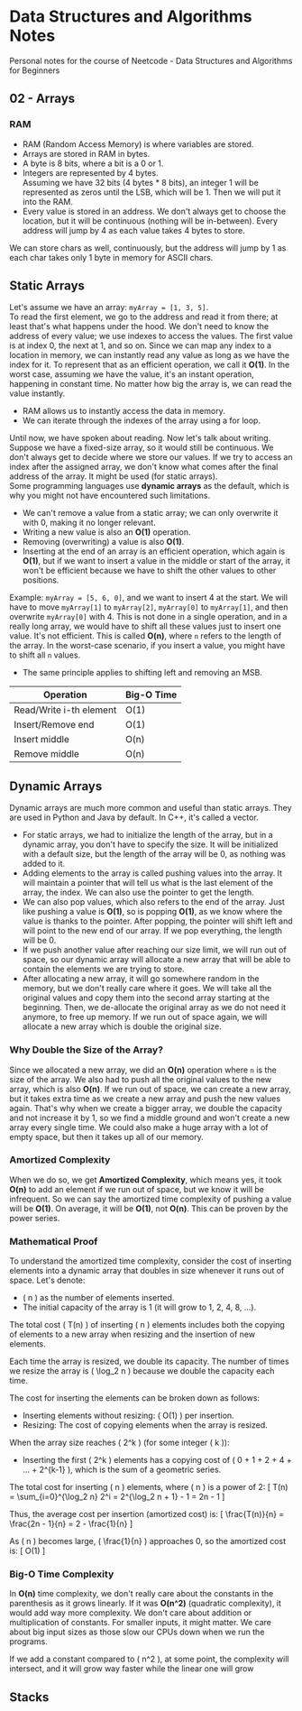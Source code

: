 # Data Structures and Algorithms Notes

Personal notes for the course of Neetcode - Data Structures and Algorithms for Beginners

## 02 - Arrays

### RAM

- RAM (Random Access Memory) is where variables are stored.
- Arrays are stored in RAM in bytes.
- A byte is 8 bits, where a bit is a 0 or 1.
- Integers are represented by 4 bytes.  
  Assuming we have 32 bits (4 bytes * 8 bits), an integer 1 will be represented as zeros until the LSB, which will be 1. Then we will put it into the RAM.
- Every value is stored in an address. We don't always get to choose the location, but it will be continuous (nothing will be in-between). Every address will jump by 4 as each value takes 4 bytes to store.

We can store chars as well, continuously, but the address will jump by 1 as each char takes only 1 byte in memory for ASCII chars.

## Static Arrays

Let's assume we have an array: `myArray = [1, 3, 5]`.  
To read the first element, we go to the address and read it from there; at least that's what happens under the hood. We don't need to know the address of every value; we use indexes to access the values. The first value is at index 0, the next at 1, and so on. Since we can map any index to a location in memory, we can instantly read any value as long as we have the index for it. To represent that as an efficient operation, we call it **O(1)**. In the worst case, assuming we have the value, it's an instant operation, happening in constant time. No matter how big the array is, we can read the value instantly.

- RAM allows us to instantly access the data in memory.  
- We can iterate through the indexes of the array using a for loop.

Until now, we have spoken about reading. Now let's talk about writing.  
Suppose we have a fixed-size array, so it would still be continuous. We don't always get to decide where we store our values. If we try to access an index after the assigned array, we don't know what comes after the final address of the array. It might be used (for static arrays).  
Some programming languages use **dynamic arrays** as the default, which is why you might not have encountered such limitations.  
- We can't remove a value from a static array; we can only overwrite it with 0, making it no longer relevant.
- Writing a new value is also an **O(1)** operation.  
- Removing (overwriting) a value is also **O(1)**.  
- Inserting at the end of an array is an efficient operation, which again is **O(1)**, but if we want to insert a value in the middle or start of the array, it won't be efficient because we have to shift the other values to other positions.

Example: `myArray = [5, 6, 0]`, and we want to insert 4 at the start. We will have to move `myArray[1]` to `myArray[2]`, `myArray[0]` to `myArray[1]`, and then overwrite `myArray[0]` with 4. This is not done in a single operation, and in a really long array, we would have to shift all these values just to insert one value. It's not efficient. This is called **O(n)**, where `n` refers to the length of the array. In the worst-case scenario, if you insert a value, you might have to shift all `n` values.

- The same principle applies to shifting left and removing an MSB.

| Operation         | Big-O Time |
|-------------------|------------|
| Read/Write i-th element | O(1)       |
| Insert/Remove end       | O(1)       |
| Insert middle           | O(n)       |
| Remove middle           | O(n)       |

## Dynamic Arrays

Dynamic arrays are much more common and useful than static arrays. They are used in Python and Java by default. In C++, it's called a vector.

- For static arrays, we had to initialize the length of the array, but in a dynamic array, you don't have to specify the size. It will be initialized with a default size, but the length of the array will be 0, as nothing was added to it.  
- Adding elements to the array is called pushing values into the array. It will maintain a pointer that will tell us what is the last element of the array, the index. We can also use the pointer to get the length. 
- We can also pop values, which also refers to the end of the array. Just like pushing a value is **O(1)**, so is popping **O(1)**, as we know where the value is thanks to the pointer. After popping, the pointer will shift left and will point to the new end of our array. If we pop everything, the length will be 0.  
- If we push another value after reaching our size limit, we will run out of space, so our dynamic array will allocate a new array that will be able to contain the elements we are trying to store.  
- After allocating a new array, it will go somewhere random in the memory, but we don't really care where it goes. We will take all the original values and copy them into the second array starting at the beginning. Then, we de-allocate the original array as we do not need it anymore, to free up memory. If we run out of space again, we will allocate a new array which is double the original size.  

### Why Double the Size of the Array?

Since we allocated a new array, we did an **O(n)** operation where `n` is the size of the array. We also had to push all the original values to the new array, which is also **O(n)**. If we run out of space, we can create a new array, but it takes extra time as we create a new array and push the new values again. That's why when we create a bigger array, we double the capacity and not increase it by 1, so we find a middle ground and won't create a new array every single time. We could also make a huge array with a lot of empty space, but then it takes up all of our memory.  

### Amortized Complexity

When we do so, we get **Amortized Complexity**, which means yes, it took **O(n)** to add an element if we run out of space, but we know it will be infrequent. So we can say the amortized time complexity of pushing a value will be **O(1)**. On average, it will be **O(1)**, not **O(n)**. This can be proven by the power series.

### Mathematical Proof

To understand the amortized time complexity, consider the cost of inserting elements into a dynamic array that doubles in size whenever it runs out of space. Let's denote:

- \( n \) as the number of elements inserted.
- The initial capacity of the array is 1 (it will grow to 1, 2, 4, 8, ...).

The total cost \( T(n) \) of inserting \( n \) elements includes both the copying of elements to a new array when resizing and the insertion of new elements. 

Each time the array is resized, we double its capacity. The number of times we resize the array is \( \log_2 n \) because we double the capacity each time.

The cost for inserting the elements can be broken down as follows:
- Inserting elements without resizing: \( O(1) \) per insertion.
- Resizing: The cost of copying elements when the array is resized.

When the array size reaches \( 2^k \) (for some integer \( k \)):
- Inserting the first \( 2^k \) elements has a copying cost of \( 0 + 1 + 2 + 4 + ... + 2^{k-1} \), which is the sum of a geometric series.

The total cost for inserting \( n \) elements, where \( n \) is a power of 2:
\[ T(n) = \sum_{i=0}^{\log_2 n} 2^i = 2^{\log_2 n + 1} - 1 = 2n - 1 \]

Thus, the average cost per insertion (amortized cost) is:
\[ \frac{T(n)}{n} = \frac{2n - 1}{n} = 2 - \frac{1}{n} \]

As \( n \) becomes large, \( \frac{1}{n} \) approaches 0, so the amortized cost is:
\[ O(1) \]

### Big-O Time Complexity

In **O(n)** time complexity, we don't really care about the constants in the parenthesis as it grows linearly. If it was **O(n^2)** (quadratic complexity), it would add way more complexity. We don't care about addition or multiplication of constants. For smaller inputs, it might matter. We care about big input sizes as those slow our CPUs down when we run the programs.  

If we add a constant compared to \( n^2 \), at some point, the complexity will intersect, and it will grow way faster while the linear one will grow

## Stacks